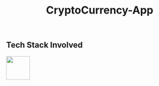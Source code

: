 <h1 align="center">CryptoCurrency-App</h1> <br>

## Tech Stack Involved

<img height="64px" width="auto" src="https://kotlinlang.org/lp/mobile/static/kmm-hero-mobile-e68d7931df1df74afe72f886177b72d6.png">
